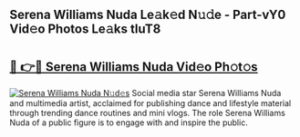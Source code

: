 ## Serena Williams Nuda Le𝚊k𝚎d N𝚞𝚍e - Part-vY0 Vid𝚎o Photos Le𝚊ks tluT8

# <h2><a href="http://fbcp2sh.evod.top/?m=Serena+Williams+Nuda">🔗 👉🔴 Serena Williams Nuda Vid𝚎o Ph𝚘t𝚘s</a></h2>

[![Serena Williams Nuda N𝚞d𝚎s](https://i.imgur.com/8V9OHl7.gif)](http://fbcp2sh.evod.top/?m=Serena+Williams+Nuda)
Social media star Serena Williams Nuda and multimedia artist, acclaimed for publishing dance and lifestyle material through trending dance routines and mini vlogs. The role Serena Williams Nuda of a public figure is to engage with and inspire the public. 
